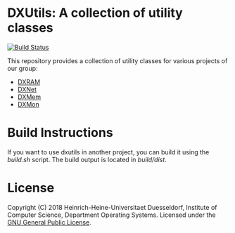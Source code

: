# DXUtils: A collection of utility classes
[![Build Status](https://travis-ci.org/hhu-bsinfo/dxutils.svg?branch=development)](https://travis-ci.org/hhu-bsinfo/dxutils)

This repository provides a collection of utility classes for various projects of our group:

* [DXRAM](https://github.com/hhu-bsinfo/dxram/)
* [DXNet](https://github.com/hhu-bsinfo/dxnet/)
* [DXMem](https://github.com/hhu-bsinfo/dxmem/)
* [DXMon](https://github.com/hhu-bsinfo/dxmon/)

# Build Instructions
If you want to use dxutils in another project, you can build it using the *build.sh* script. The build output is located
in *build/dist*.

# License
Copyright (C) 2018 Heinrich-Heine-Universitaet Duesseldorf,
Institute of Computer Science, Department Operating Systems. 
Licensed under the [GNU General Public License](LICENSE.md).
